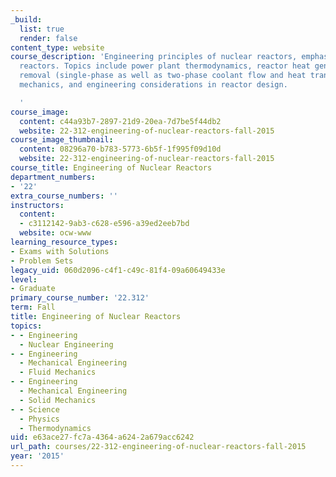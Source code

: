 ```yaml
---
_build:
  list: true
  render: false
content_type: website
course_description: 'Engineering principles of nuclear reactors, emphasizing power
  reactors. Topics include power plant thermodynamics, reactor heat generation and
  removal (single-phase as well as two-phase coolant flow and heat transfer), structural
  mechanics, and engineering considerations in reactor design.

  '
course_image:
  content: c44a93b7-2897-21d9-20ea-7d7be5f44db2
  website: 22-312-engineering-of-nuclear-reactors-fall-2015
course_image_thumbnail:
  content: 08296a70-b783-5773-6b5f-1f995f09d10d
  website: 22-312-engineering-of-nuclear-reactors-fall-2015
course_title: Engineering of Nuclear Reactors
department_numbers:
- '22'
extra_course_numbers: ''
instructors:
  content:
  - c3112142-9ab3-c628-e596-a39ed2eeb7bd
  website: ocw-www
learning_resource_types:
- Exams with Solutions
- Problem Sets
legacy_uid: 060d2096-c4f1-c49c-81f4-09a60649433e
level:
- Graduate
primary_course_number: '22.312'
term: Fall
title: Engineering of Nuclear Reactors
topics:
- - Engineering
  - Nuclear Engineering
- - Engineering
  - Mechanical Engineering
  - Fluid Mechanics
- - Engineering
  - Mechanical Engineering
  - Solid Mechanics
- - Science
  - Physics
  - Thermodynamics
uid: e63ace27-fc7a-4364-a624-2a679acc6242
url_path: courses/22-312-engineering-of-nuclear-reactors-fall-2015
year: '2015'
---
```

